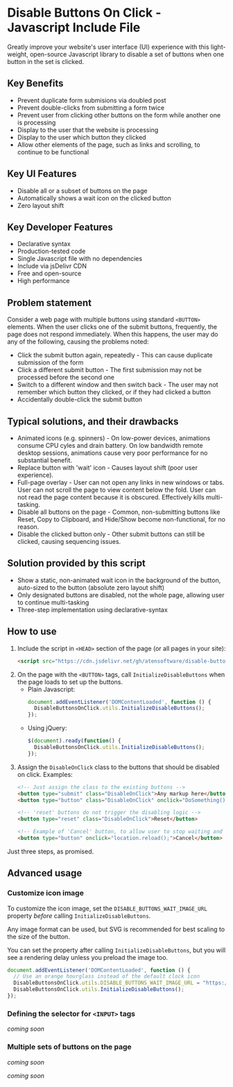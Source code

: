 # Disable Buttons On Click - Javascript Include File

Greatly improve your website's user interface (UI) experience with this light-weight, 
open-source Javascript library to  disable a set of buttons when one button in the set is clicked.

## Key Benefits

* Prevent duplicate form submisions via doubled post
* Prevent double-clicks from submitting a form twice
* Prevent user from clicking other buttons on the form while another one is processing
* Display to the user that the website is processing
* Display to the user which button they clicked
* Allow other elements of the page, such as links and scrolling, to continue to be functional

## Key UI Features

* Disable all or a subset of buttons on the page
* Automatically shows a wait icon on the clicked button
* Zero layout shift

## Key Developer Features

* Declarative syntax
* Production-tested code
* Single Javascript file with no dependencies
* Include via jsDelivr CDN
* Free and open-source
* High performance
  
## Problem statement

Consider a web page with multiple buttons using standard `<BUTTON>` elements.  When the user clicks one of the submit buttons, frequently, the page does not respond immediately.  When this happens, the user may do any of the following, causing the problems noted:

* Click the submit button again, repeatedly - This can cause duplicate submission of the form
* Click a different submit button - The first submission may not be processed before the second one
* Switch to a different window and then switch back - The user may not remember which button they clicked, or if they had clicked a button
* Accidentally double-click the submit button

## Typical solutions, and their drawbacks

* Animated icons (e.g. spinners) - On low-power devices, animations consume CPU cyles and drain battery.  On low bandwidth remote desktop sessions, animations cause very poor performance for no substantial benefit.
* Replace button with 'wait' icon - Causes layout shift (poor user experience).
* Full-page overlay - User can not open any links in new windows or tabs.  User can not scroll the page to view content below the fold.  User can not read the page content because it is obscured. Effectively kills multi-tasking.
* Disable all buttons on the page - Common, non-submitting buttons like Reset, Copy to Clipboard, and Hide/Show become non-functional, for no reason.
* Disable the clicked button only - Other submit buttons can still be clicked, causing sequencing issues.

## Solution provided by this script

* Show a static, non-animated wait icon in the background of the button, auto-sized to the button (absolute zero layout shift)
* Only designated buttons are disabled, not the whole page, allowing user to continue multi-tasking
* Three-step implementation using declarative-syntax

## How to use

1. Include the script in `<HEAD>` section of the page (or all pages in your site):
   ```html
   <script src="https://cdn.jsdelivr.net/gh/atensoftware/disable-buttons-on-click@latest/disable-buttons-on-click.js"></script>
   ```
1. On the page with the `<BUTTON>` tags, call `InitializeDisableButtons` when the page loads to set up the buttons.
   - Plain Javascript:
     ```javascript
     document.addEventListener('DOMContentLoaded', function () {
       DisableButtonsOnClick.utils.InitializeDisableButtons();
     });
     ```
   - Using jQuery:
     ```javascript
     $(document).ready(function() {
       DisableButtonsOnClick.utils.InitializeDisableButtons();
     });
     ```
3. Assign the `DisableOnClick` class to the buttons that should be disabled on click.  Examples:
   ```html
   <!-- Just assign the class to the existing buttons -->
   <button type="submit" class="DisableOnClick">Any markup here</button>
   <button type="button" class="DisableOnClick" onclick="DoSomething();">Any markup here</button>

   <!-- 'reset' buttons do not trigger the disabling logic -->
   <button type="reset" class="DisableOnClick">Reset</button>

   <!-- Example of 'Cancel' button, to allow user to stop waiting and re-enable the buttons -->
   <button type="button" onclick="location.reload();">Cancel</button>
   ```

Just three steps, as promised.

## Advanced usage

### Customize icon image

To customize the icon image, set the `DISABLE_BUTTONS_WAIT_IMAGE_URL` property *before* calling `InitializeDisableButtons`. 

Any image format can be used, but SVG is recommended for best scaling to the size of the button.

You can set the property after calling `InitializeDisableButtons`, but you will see a rendering delay 
unless you preload the image too.

```javascript
document.addEventListener('DOMContentLoaded', function () {
  // Use an orange hourglass instead of the default clock icon
  DisableButtonsOnClick.utils.DISABLE_BUTTONS_WAIT_IMAGE_URL = "https://icongr.am/octicons/hourglass.svg?color=ff8000";
  DisableButtonsOnClick.utils.InitializeDisableButtons();
});
```

### Defining the selector for `<INPUT>` tags

*coming soon*

### Multiple sets of buttons on the page

*coming soon*

*coming soon*

